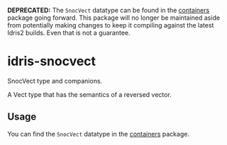 **DEPRECATED:** The `SnocVect` datatype can be found in the [containers](https://github.com/idris-community/idris2-containers) package going forward. This package will no longer be maintained aside from potentially making changes to keep it compiling against the latest Idris2 builds. Even that is not a guarantee.

# idris-snocvect
SnocVect type and companions.

A Vect type that has the semantics of a reversed vector.

## Usage

You can find the `SnocVect` datatype in the [containers](https://github.com/idris-community/idris2-containers) package.
